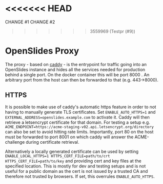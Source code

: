 <<<<<<< HEAD
=======
CHANGE #1
CHANGE #2

>>>>>>> 3559969 (Testpr (#9))
# OpenSlides Proxy

The proxy - based on [caddy](https://hub.docker.com/_/caddy) - is the entrypoint
for traffic going into an OpenSlides instance and hides all the services needed
for production behind a single port. On the docker container this will be port
8000 . An arbitrary port from the host can then be forwarded to that (e.g.
443->8000).

## HTTPS

It is possible to make use of caddy's automatic https feature in order to not
having to manually generate TLS certificates.
Set `ENABLE_AUTO_HTTPS=1` and `EXTERNAL_ADDRESS=openslides.example.com` to
activate it. Caddy will then retrieve a letsencrypt certificate for that
domain.
For testing a setup e.g.
`ACME_ENDPOINT=https://acme-staging-v02.api.letsencrypt.org/directory` can also
be set to avoid hitting rate limits.
Importantly, port 80 on the host must be forwarded to port 8001 on which caddy
will answer the ACME-challenge during certificate retrieval.

Alternatively a locally generated certificate can be used by setting
`ENABLE_LOCAL_HTTPS=1 HTTPS_CERT_FILE=path/to/crt HTTPS_CERT_FILE=path/to/key`
and providing cert and key files at the specified location. This is mostly for
dev and testing setups and is not useful for a public domain as the cert is not
issued by a trusted CA and therefore not trusted by browsers. If set, this
overrules `ENABLE_AUTO_HTTPS`.
